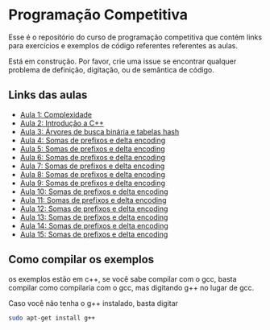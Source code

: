 # Programação Competitiva

Esse é o repositório do curso de programação competitiva que contém links para exercícios e exemplos de código referentes referentes as aulas.

Está em construção. Por favor, crie uma issue se encontrar qualquer problema de definição, digitação, ou de semântica de código.

Links das aulas
------------

- [Aula 1: Complexidade](Aula1/README.md)
- [Aula 2: Introdução a C++](Aula2/README.md)
- [Aula 3: Árvores de busca binária e tabelas hash](Aula3/README.md)
- [Aula 4: Somas de prefixos e delta encoding](Aula4/README.md)
- [Aula 5: Somas de prefixos e delta encoding](Aula5/README.md)
- [Aula 6: Somas de prefixos e delta encoding](Aula6/README.md)
- [Aula 7: Somas de prefixos e delta encoding](Aula7/README.md)
- [Aula 8: Somas de prefixos e delta encoding](Aula8/README.md)
- [Aula 9: Somas de prefixos e delta encoding](Aula9/README.md)
- [Aula 10: Somas de prefixos e delta encoding](Aula10/README.md)
- [Aula 11: Somas de prefixos e delta encoding](Aula11/README.md)
- [Aula 12: Somas de prefixos e delta encoding](Aula12/README.md)
- [Aula 13: Somas de prefixos e delta encoding](Aula13/README.md)
- [Aula 14: Somas de prefixos e delta encoding](Aula14/README.md)
- [Aula 15: Somas de prefixos e delta encoding](Aula15/README.md)

Como compilar os exemplos
-------------------------
os exemplos estão em c++, se você sabe compilar com o gcc, basta compilar como compilaria com o gcc, mas digitando g++ no lugar de gcc.

Caso você não tenha o g++ instalado, basta digitar 
```bash
sudo apt-get install g++
```
